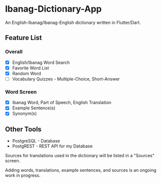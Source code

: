 # Ibanag-Dictionary-App
An English-Ibanag/Ibanag-English dictionary written in Flutter/Dart.

## Feature List
### Overall
- [x] English/Ibanag Word Search
- [x] Favorite Word List
- [x] Random Word
- [ ] Vocabulary Quizzes - Multiple-Choice, Short-Answer 
### Word Screen
- [x] Ibanag Word, Part of Speech, English Translation
- [x] Example Sentence(s)
- [x] Synonym(s)

## Other Tools
- PostgreSQL - Database
- PostgREST - REST API for my Database

Sources for translations used in the dictionary will be listed in a "Sources" screen.

Adding words, translations, example sentences, and sources is an ongoing work in progress.
